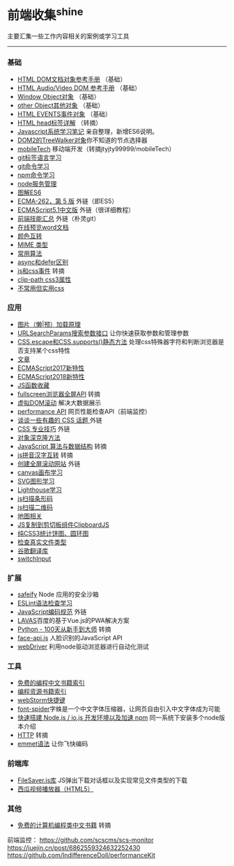 # 前端收集<sup>shine</sup>

主要汇集一些工作内容相关的案例或学习工具

---

### 基础

* [HTML DOM文档对象参考手册](BASE/HTML_DOM.md) （基础）
* [HTML Audio/Video DOM 参考手册](BASE/HTML_Audio.md) （基础）
* [Window Object对象](BASE/WindowObject.md) （基础）
* [other Object其他对象](BASE/otherObject.md) （基础）
* [HTML EVENTS事件对象](BASE/HTML_EVENTS.md) （基础）
* [HTML head标签详解](BASE/Head.md) （转摘）
* [Javascript系统学习笔记](BASE/javascript/javascript_01.md) 亲自整理，新增ES6说明。
* [DOM2的TreeWalker对象](BASE/TreeWalker.md)你不知道的节点选择器
* [mobileTech](BASE/mobileTech.md) 移动端开发（转摘jtyjty99999/mobileTech）
* [git标签语言学习](BASE/gitHub_README.md)
* [git命令学习](BASE/git.md)
* [npm命令学习](BASE/npm.md)
* [node服务管理](BASE/node_manage.md)
* [图解ES6](BASE/ES6/README.md)
* [ECMA-262，第 5 版](https://www.ibm.com/developerworks/cn/web/wa-ecma262/index.html) 外链（即ES5）
* [ECMAScript5.1中文版](http://yanhaijing.com/es5/#about) 外链（很详细教程）
* [前端技能汇总](https://github.com/JacksonTian/fks) 外链（朴灵git）
* [在线预览word文档](https://view.officeapps.live.com/op/view.aspx?src=newteach.pbworks.com%2Ff%2Fele%2Bnewsletter.docx)
* [颜色互转](BASE/color.md)
* [MIME 类型](BASE/MediaType.md)
* [常用算法](BASE/Algorithm.md)
* [async和defer区别](BASE/async-defer.md)
* [js和css事件](BASE/script-link-events.html) 转摘
* [clip-path css3属性](BASE/clip-path.md)
* [不常用但实用css](BASE/css.md)

### 应用

* [图片（懒|预）加载原理](APPLY/lazyload.md)
* [URLSearchParams搜索参数接口](APPLY/URLSearchParams.md) 让你快速获取参数和管理参数
* [CSS.escape和CSS.supports()静态方法](APPLY/CSS.md) 处理css特殊器字符和判断浏览器是否支持某个css特性
* [文章](https://mp.weixin.qq.com/s/HIEBGIXeJsxrwkCRpYlbtA)
* [ECMAScript2017新特性](APPLY/ECMAScript2017.md)
* [ECMAScript2018新特性](APPLY/ECMAScript2018.md)
* [JS函数收藏](APPLY/function.md)
* [fullscreen浏览器全屏API](APPLY/fullscreen.md) 转摘
* [虚拟DOM滚动](APPLY/virtualRolling.html) 解决大数据展示
* [performance API](APPLY/performance.md) 网页性能检查API（前端监控）
* [谈谈一些有趣的 CSS 话题 ](https://github.com/chokcoco/iCSS) 外链
* [CSS 专业技巧](https://github.com/AllThingsSmitty/css-protips/tree/master/translations/zh-CN) 外链
* [对象深克隆方法](APPLY/deepClone.md)
* [JavaScript 算法与数据结构](https://github.com/trekhleb/javascript-algorithms/blob/master/README.zh-CN.md) 转摘
* [js拼音汉字互转](https://github.com/sxei/pinyinjs) 转摘
* [创建全屏滚动网站](https://github.com/alvarotrigo/fullPage.js/tree/master/lang/chinese#fullpagejs) 外链
* [canvas画布学习](APPLY/CANVAS/README.md)
* [SVG图形学习](APPLY/SVG/README.md)
* [Lighthouse学习](APPLY/Lighthouse.md)
* [js扫描条形码](APPLY/quagga)
* [js扫描二维码](APPLY/jsQR)
* [地图相关](APPLY/map/README.md)
* [JS复制到剪切板组件ClipboardJS](http://www.clipboardjs.cn/)
* [纯CSS3统计饼图、圆环图](APPLY/pie.md)
* [检查真实文件类型](https://github.com/sindresorhus/file-type)
* [谷歌翻译库](https://github.com/mashirozx/google-translate-cn-api)
* [switchInput](APPLY/switchInput.html)

### 扩展

* [safeify](http://font-spider.org/) Node 应用的安全沙箱
* [ESLint语法检查学习](EXTEND/ESLint.md)
* [JavaScript编码规范](https://github.com/ecomfe/spec/blob/master/javascript-style-guide.md) 外链
* [LAVAS](https://lavas.baidu.com/)百度的基于Vue.js的PWA解决方案
* [Python - 100天从新手到大师](https://github.com/jackfrued/Python-100-Days) 转摘
* [face-api.js](EXTEND/face-api.js/README.md) 人脸识别的JavaScript API
* [webDriver](https://github.com/scscms/scs-webdriver) 利用node驱动浏览器进行自动化测试


### 工具

* [免费的编程中文书籍索引](TOOL/books.md)
* [编程资源书籍索引](TOOL/books2.md)
* [webStorm快捷键](TOOL/webStorm.md)
* [font-spider](http://font-spider.org/)字蛛是一个中文字体压缩器，让网页自由引入中文字体成为可能
* [快速搭建 Node.js / io.js 开发环境以及加速 npm](TOOL/install_nodejs.md) 同一系统下安装多个node版本介绍
* [HTTP](TOOL/HTTP.md) 转摘
* [emmet语法](TOOL/emmet.md) 让你飞快编码

### 前端库

* [FileSaver.js库](https://github.com/eligrey/FileSaver.js) JS弹出下载对话框以及实现常见文件类型的下载
* [西瓜视频播放器（HTML5）](https://v2.h5player.bytedance.com/)

### 其他
* [免费的计算机编程类中文书籍](OTHER/free-programming-books-zh_CN.md) 转摘

前端监控：
https://github.com/scscms/scs-monitor
https://juejin.cn/post/6862559324632252430
https://github.com/IndifferenceDoll/performanceKit
